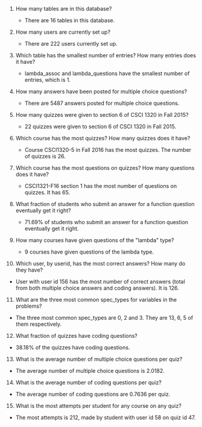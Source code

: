 1. How many tables are in this database?
   * There are 16 tables in this database.

2. How many users are currently set up?
   * There are 222 users currently set up.

3. Which table has the smallest number of entries? How many entries does it have?
   * lambda_assoc and lambda_questions have the smallest number of entries, which is 1.

4. How many answers have been posted for multiple choice questions?
   * There are 5487 answers posted for multiple choice questions.

5. How many quizzes were given to section 6 of CSCI 1320 in Fall 2015?
   * 22 quizzes were given to section 6 of CSCI 1320 in Fall 2015.

6. Which course has the most quizzes? How many quizzes does it have?
   * Course CSCI1320-5 in Fall 2016 has the most quizzes. The number of quizzes is 26.

7. Which course has the most questions on quizzes? How many questions does it have?
   * CSCI1321-F16 section 1 has the most number of questions on quizzes. It has 65. 

8. What fraction of students who submit an answer for a function question eventually get it right?
   * 71.69% of students who submit an answer for a function question eventually get it right.

9. How many courses have given questions of the "lambda" type?
   * 9 courses have given questions of the lambda type.

10. Which user, by userid, has the most correct answers? How many do they have?
   * User with user id 156 has the most number of correct answers (total from both multiple choice answers and coding answers). It is 126.

11. What are the three most common spec_types for variables in the problems?
   * The three most common spec_types are 0, 2 and 3. They are 13, 6, 5 of them respectively. 

12. What fraction of quizzes have coding questions?
   * 38.18% of the quizzes have coding questions.

13. What is the average number of multiple choice questions per quiz?
   * The average number of multiple choice questions is 2.0182. 

14. What is the average number of coding questions per quiz?
   *  The average number of coding questions are 0.7636 per quiz.

15. What is the most attempts per student for any course on any quiz?
   * The most attempts is 212, made by student with user id 58 on quiz id 47.  
